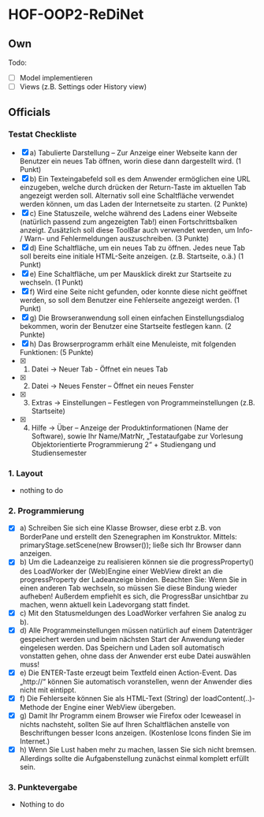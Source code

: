 # HOF-OOP2-ReDiNet

## Own
Todo:
- [ ] Model implementieren
- [ ] Views (z.B. Settings oder History view)

## Officials

### Testat Checkliste
- [x] a) Tabulierte Darstellung – Zur Anzeige einer Webseite kann der Benutzer ein neues Tab öffnen, worin diese dann dargestellt wird. (1 Punkt)
- [x] b) Ein Texteingabefeld soll es dem Anwender ermöglichen eine URL einzugeben, welche durch drücken der Return-Taste im aktuellen Tab angezeigt werden soll. Alternativ soll eine Schaltfläche verwendet werden können, um das Laden der Internetseite zu starten. (2 Punkte)
- [x] c) Eine Statuszeile, welche während des Ladens einer Webseite (natürlich passend zum angezeigten Tab!) einen Fortschrittsbalken anzeigt. Zusätzlich soll diese ToolBar auch verwendet werden, um Info- / Warn- und Fehlermeldungen auszuschreiben. (3 Punkte)
- [x] d) Eine Schaltfläche, um ein neues Tab zu öffnen. Jedes neue Tab soll bereits eine initiale HTML-Seite anzeigen. (z.B. Startseite, o.ä.) (1 Punkt)
- [x] e) Eine Schaltfläche, um per Mausklick direkt zur Startseite zu wechseln. (1 Punkt)
- [x] f) Wird eine Seite nicht gefunden, oder konnte diese nicht geöffnet werden, so soll dem Benutzer eine Fehlerseite angezeigt werden. (1 Punkt)
- [x] g) Die Browseranwendung soll einen einfachen Einstellungsdialog bekommen, worin der Benutzer eine Startseite festlegen kann. (2 Punkte)
- [x] h) Das Browserprogramm erhält eine Menuleiste, mit folgenden Funktionen: (5 Punkte)
- [x] 1. Datei → Neuer Tab - Öffnet ein neues Tab
- [x] 2. Datei → Neues Fenster – Öffnet ein neues Fenster
- [x] 3. Extras → Einstellungen – Festlegen von Programmeinstellungen (z.B. Startseite)
- [x] 4. Hilfe → Über – Anzeige der Produktinformationen (Name der Software), sowie Ihr Name/MatrNr, „Testataufgabe zur Vorlesung Objektorientierte Programmierung 2“ + Studiengang und Studiensemester

### 1. Layout
- nothing to do

### 2. Programmierung 
- [x] a) Schreiben Sie sich eine Klasse Browser, diese erbt z.B. von BorderPane und erstellt den Szenegraphen im Konstruktor. Mittels: primaryStage.setScene(new Browser()); ließe sich Ihr Browser dann anzeigen.
- [x] b) Um die Ladeanzeige zu realisieren können sie die progressProperty() des LoadWorker der (Web)Engine einer WebView direkt an die progressProperty der Ladeanzeige binden. Beachten Sie: Wenn Sie in einen anderen Tab wechseln, so müssen Sie diese Bindung wieder aufheben! Außerdem empfiehlt es sich, die ProgressBar unsichtbar zu machen, wenn aktuell kein Ladevorgang statt findet.
- [x] c) Mit den Statusmeldungen des LoadWorker verfahren Sie analog zu b).
- [x] d) Alle Programmeinstellungen müssen natürlich auf einem Datenträger gespeichert werden und beim nächsten Start der Anwendung wieder eingelesen werden. Das Speichern und Laden soll automatisch vonstatten gehen, ohne dass der Anwender erst eube Datei auswählen muss!
- [x] e) Die ENTER-Taste erzeugt beim Textfeld einen Action-Event. Das „http://“ können Sie automatisch voranstellen, wenn der Anwender dies nicht mit eintippt.
- [x] f) Die Fehlerseite können Sie als HTML-Text (String) der loadContent(..)-Methode der Engine einer WebView übergeben.
- [x] g) Damit Ihr Programm einem Browser wie Firefox oder Iceweasel in nichts nachsteht, sollten Sie auf Ihren Schaltflächen anstelle von Beschriftungen besser Icons anzeigen. (Kostenlose Icons finden Sie im Internet.)
- [x] h) Wenn Sie Lust haben mehr zu machen, lassen Sie sich nicht bremsen. Allerdings sollte die Aufgabenstellung zunächst einmal komplett erfüllt sein.

### 3. Punktevergabe
- Nothing to do